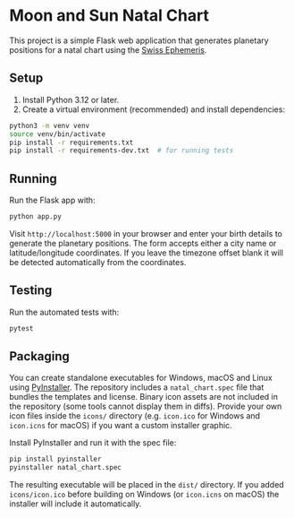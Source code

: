 # Moon and Sun Natal Chart

This project is a simple Flask web application that generates planetary positions for a natal chart using the [Swiss Ephemeris](https://www.astro.com/swisseph/).

## Setup

1. Install Python 3.12 or later.
2. Create a virtual environment (recommended) and install dependencies:

```bash
python3 -m venv venv
source venv/bin/activate
pip install -r requirements.txt
pip install -r requirements-dev.txt  # for running tests
```

## Running

Run the Flask app with:

```bash
python app.py
```

Visit `http://localhost:5000` in your browser and enter your birth details to generate the planetary positions. The form accepts either a city name or latitude/longitude coordinates. If you leave the timezone offset blank it will be detected automatically from the coordinates.

## Testing

Run the automated tests with:

```bash
pytest
```

## Packaging

You can create standalone executables for Windows, macOS and Linux using [PyInstaller](https://www.pyinstaller.org/). The repository includes a `natal_chart.spec` file that bundles the templates and license.
Binary icon assets are not included in the repository (some tools cannot display them in diffs). Provide your own icon files inside the `icons/` directory (e.g. `icon.ico` for Windows and `icon.icns` for macOS) if you want a custom installer graphic.

Install PyInstaller and run it with the spec file:

```bash
pip install pyinstaller
pyinstaller natal_chart.spec
```

The resulting executable will be placed in the `dist/` directory. If you added `icons/icon.ico` before building on Windows (or `icon.icns` on macOS) the installer will include it automatically.
